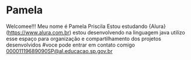 # Pamela
Welcomee!!!
Meu nome é Pamela Priscila
Estou estudando {Alura}(https://www.alura.com.br) estou desenvolvendo na linguagem java utilizo esse espaço para organização e 
compartilhamento dos projetos desenvolvidos
#voce pode entrar em contato comigo 00001119689090SP@al.educacao.sp.gov.br
